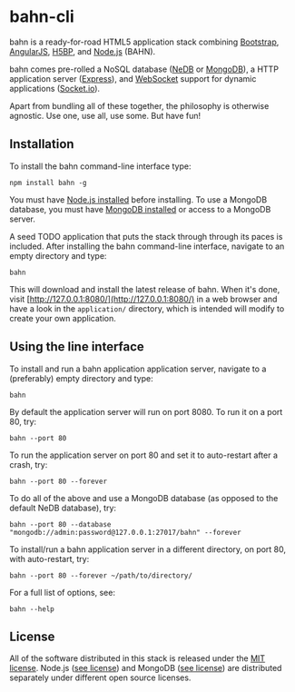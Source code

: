 bahn-cli
========

bahn is a ready-for-road HTML5 application stack combining [Bootstrap](http://getbootstrap.com), [AngularJS](https://angularjs.org/), [H5BP](http://html5boilerplate.com/), and [Node.js](http://nodejs.org/) (BAHN).

bahn comes pre-rolled a NoSQL database ([NeDB](https://github.com/louischatriot/nedb) or [MongoDB](http://www.mongodb.org/)), a HTTP application server ([Express](http://expressjs.com/)), and [WebSocket](http://www.html5rocks.com/en/tutorials/websockets/basics/) support for dynamic applications ([Socket.io](http://socket.io/)).

Apart from bundling all of these together, the philosophy is otherwise agnostic. Use one, use all, use some. But have fun!

## Installation ##

To install the bahn command-line interface type:

    npm install bahn -g

You must have [Node.js installed](http://nodejs.org/download/) before installing. To use a MongoDB database, you must have [MongoDB installed](http://www.mongodb.org/downloads) or access to a MongoDB server.

A seed TODO application that puts the stack through through its paces is included. After installing the bahn command-line interface, navigate to an empty directory and type:

    bahn

This will download and install the latest release of bahn. When it's done, visit [http://127.0.0.1:8080/](http://127.0.0.1:8080/) in a web browser and have a look in the `application/` directory, which is intended will modify to create your own application.

## Using the line interface ##

To install and run a bahn application application server, navigate to a (preferably) empty directory and type:

    bahn
    
By default the application server will run on port 8080. To run it on a port 80, try:

    bahn --port 80

To run the application server on port 80 and set it to auto-restart after a crash, try:

    bahn --port 80 --forever

To do all of the above and use a MongoDB database (as opposed to the default NeDB database), try:

    bahn --port 80 --database "mongodb://admin:password@127.0.0.1:27017/bahn" --forever

To install/run a bahn application server in a different directory, on port 80, with auto-restart, try:

    bahn --port 80 --forever ~/path/to/directory/

For a full list of options, see:

    bahn --help

## License ##

All of the software distributed in this stack is released under the [MIT license](http://opensource.org/licenses/MIT). Node.js ([see license](https://raw.githubusercontent.com/joyent/node/v0.10.29/LICENSE)) and MongoDB ([see license](http://www.mongodb.org/about/licensing/)) are distributed separately under different open source licenses.